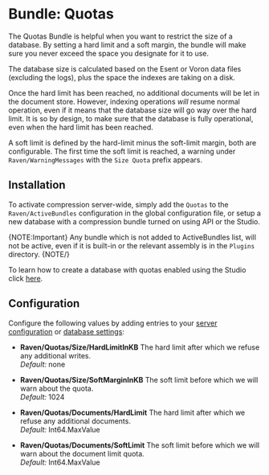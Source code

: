 # Bundle: Quotas

The Quotas Bundle is helpful when you want to restrict the size of a database. By setting a hard limit and a soft margin, the bundle will make sure you never exceed the space you designate for it to use.

The database size is calculated based on the Esent or Voron data files (excluding the logs), plus the space the indexes are taking on a disk.

Once the hard limit has been reached, no additional documents will be let in the document store. However, indexing operations _will_ resume normal operation, even if it means that the database size will go way over the hard limit. It is so by design, to make sure that the database is fully operational, even when the hard limit has been reached.

A soft limit is defined by the hard-limit minus the soft-limit margin, both are configurable. The first time the soft limit is reached, a warning  under `Raven/WarningMessages` with the `Size Quota` prefix appears.

## Installation

To activate compression server-wide, simply add the `Quotas` to the `Raven/ActiveBundles` configuration in the global configuration file, or setup a new database with a compression bundle turned on using API or the Studio.

{NOTE:Important}
Any bundle which is not added to ActiveBundles list, will not be active, even if it is built-in or the relevant assembly is in the `Plugins` directory.
{NOTE/}

To learn how to create a database with quotas enabled using the Studio click [here](../../studio/overview/settings/quotas).

## Configuration

Configure the following values by adding entries to your [server configuration](../../server/configuration/configuration-options) or [database settings](../../server/administration/multiple-databases):

* **Raven/Quotas/Size/HardLimitInKB**
	The hard limit after which we refuse any additional writes.   
	_Default:_ none

* **Raven/Quotas/Size/SoftMarginInKB**
	The soft limit before which we will warn about the quota.   
	_Default:_ 1024

* **Raven/Quotas/Documents/HardLimit**
	The hard limit after which we refuse any additional documents.   
	_Default:_ Int64.MaxValue

* **Raven/Quotas/Documents/SoftLimit**
	The soft limit before which we will warn about the document limit quota.   
	_Default:_ Int64.MaxValue

